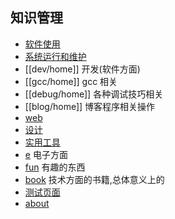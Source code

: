## 知识管理


* [软件使用](/soft/home)
* [系统运行和维护](sys-manage/home) 
* [[dev/home]] 开发(软件方面)
* [[gcc/home]] gcc 相关
* [[debug/home]] 各种调试技巧相关
* [[blog/home]] 博客程序相关操作
* [web](web/home) 
* [设计](design/home)
* [实用工具](utility/home) 
* [e](avr/home) 电子方面
* [fun](fun) 有趣的东西
* [book](book) 技术方面的书籍,总体意义上的
* [测试页面](test/home)
* [about](about) 